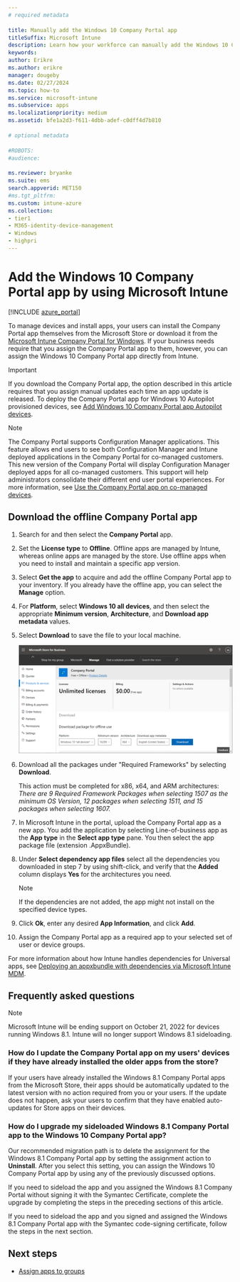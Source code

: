 ```yaml
---
# required metadata

title: Manually add the Windows 10 Company Portal app
titleSuffix: Microsoft Intune
description: Learn how your workforce can manually add the Windows 10 Company Portal app to their PC from the Microsoft Store.
keywords:
author: Erikre
ms.author: erikre
manager: dougeby
ms.date: 02/27/2024
ms.topic: how-to
ms.service: microsoft-intune
ms.subservice: apps
ms.localizationpriority: medium
ms.assetid: bfe1a2d3-f611-4dbb-adef-c0dff4d7b810

# optional metadata

#ROBOTS:
#audience:

ms.reviewer: bryanke
ms.suite: ems
search.appverid: MET150
#ms.tgt_pltfrm:
ms.custom: intune-azure
ms.collection:
- tier1
- M365-identity-device-management
- Windows
- highpri
---
```


# Add the Windows 10 Company Portal app by using Microsoft Intune

[!INCLUDE [azure_portal](../includes/azure_portal.md)]

To manage devices and install apps, your users can install the Company Portal app themselves from the Microsoft Store or download it from the [Microsoft Intune Company Portal for Windows](../apps/store-apps-company-portal-app.md#download-the-offline-company-portal-app). If your business needs require that you assign the Company Portal app to them, however, you can assign the Windows 10 Company Portal app directly from Intune.

 > [!IMPORTANT]
 > If you download the Company Portal app, the option described in this article requires that you assign manual updates each time an app update is released. To deploy the Company Portal app for Windows 10 Autopilot provisioned devices, see [Add Windows 10 Company Portal app Autopilot devices](store-apps-company-portal-autopilot.md).

> [!NOTE]
> The Company Portal supports Configuration Manager applications. This feature allows end users to see both Configuration Manager and Intune deployed applications in the Company Portal for co-managed customers. This new version of the Company Portal will display Configuration Manager deployed apps for all co-managed customers. This support will help administrators consolidate their different end user portal experiences. For more information, see [Use the Company Portal app on co-managed devices](../../configmgr/comanage/company-portal.md).

## Download the offline Company Portal app

1. Search for and then select the **Company Portal** app.
2. Set the **License type** to **Offline**. Offline apps are managed by Intune, whereas online apps are managed by the store. Use offline apps when you need to install and maintain a specific app version.
3. Select **Get the app** to acquire and add the offline Company Portal app to your inventory. If you already have the offline app, you can select the **Manage** option.
4. For **Platform**, select **Windows 10 all devices**, and then select the appropriate **Minimum version**, **Architecture**, and **Download app metadata** values.
5. Select **Download** to save the file to your local machine.

    ![Windows 10 devices, where architecture equals X86, is selected](./media/app-sideload-windows/Win10CP-all-devices.png)

6. Download all the packages under "Required Frameworks" by selecting **Download**.  

    This action must be completed for x86, x64, and ARM architectures:<br> 
    *There are 9 Required Framework Packages when selecting 1507 as the minimum OS Version, 12 packages when selecting 1511, and 15 packages when selecting 1607.*

7. In Microsoft Intune in the portal, upload the Company Portal app as a new app. You add the application by selecting Line-of-business app as the **App type** in the **Select app type** pane. You then select the app package file (extension .AppxBundle).

8. Under **Select dependency app files** select all the dependencies you downloaded in step 7 by using shift-click, and verify that the **Added** column displays **Yes** for the architectures you need.

     > [!NOTE]
     > If the dependencies are not added, the app might not install on the specified device types.

9. Click **Ok**, enter any desired **App Information**, and click **Add**.

10. Assign the Company Portal app as a required app to your selected set of user or device groups.  

For more information about how Intune handles dependencies for Universal apps, see [Deploying an appxbundle with dependencies via Microsoft Intune MDM](/archive/blogs/configmgrdogs/deploying-an-appxbundle-with-dependencies-via-microsoft-intune-mdm).  

## Frequently asked questions

 > [!NOTE]
 > Microsoft Intune will be ending support on October 21, 2022 for devices running Windows 8.1. Intune will no longer support Windows 8.1 sideloading.

### How do I update the Company Portal app on my users' devices if they have already installed the older apps from the store?

If your users have already installed the Windows 8.1 Company Portal apps from the Microsoft Store, their apps should be automatically updated to the latest version with no action required from you or your users. If the update does not happen, ask your users to confirm that they have enabled auto-updates for Store apps on their devices.

### How do I upgrade my sideloaded Windows 8.1 Company Portal app to the Windows 10 Company Portal app?

Our recommended migration path is to delete the assignment for the Windows 8.1 Company Portal app by setting the assignment action to **Uninstall**. After you select this setting, you can assign the Windows 10 Company Portal app by using any of the previously discussed options.  

If you need to sideload the app and you assigned the Windows 8.1 Company Portal without signing it with the Symantec Certificate, complete the upgrade by completing the steps in the preceding sections of this article.

If you need to sideload the app and you signed and assigned the Windows 8.1 Company Portal app with the Symantec code-signing certificate, follow the steps in the next section.

## Next steps

- [Assign apps to groups](apps-deploy.md)
